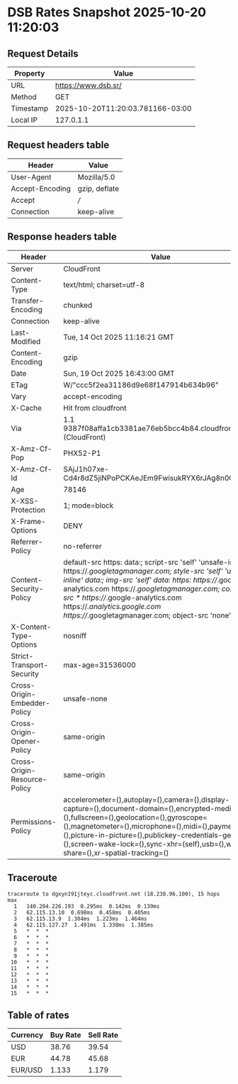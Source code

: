 # DSB Rates Snapshot 2025-10-20 11:20:03
## Request Details

| Property | Value |
|----------|-------|
| URL | https://www.dsb.sr/ |
| Method | GET |
| Timestamp | 2025-10-20T11:20:03.781166-03:00 |
| Local IP | 127.0.1.1 |
    
## Request headers table

| Header | Value |
|--------|-------|
| User-Agent | Mozilla/5.0 |
| Accept-Encoding | gzip, deflate |
| Accept | */* |
| Connection | keep-alive |

    
## Response headers table
| Header | Value |
|--------|-------|
| Server | CloudFront |
| Content-Type | text/html; charset=utf-8 |
| Transfer-Encoding | chunked |
| Connection | keep-alive |
| Last-Modified | Tue, 14 Oct 2025 11:16:21 GMT |
| Content-Encoding | gzip |
| Date | Sun, 19 Oct 2025 16:43:00 GMT |
| ETag | W/"ccc5f2ea31186d9e68f147914b634b96" |
| Vary | accept-encoding |
| X-Cache | Hit from cloudfront |
| Via | 1.1 9387f08affa1cb3381ae76eb5bcc4b84.cloudfront.net (CloudFront) |
| X-Amz-Cf-Pop | PHX52-P1 |
| X-Amz-Cf-Id | SAjJ1h07xe-Cd4r8dZ5jiNPoPCKAeJEm9FwisukRYX6rJAg8n0QT7Q== |
| Age | 78146 |
| X-XSS-Protection | 1; mode=block |
| X-Frame-Options | DENY |
| Referrer-Policy | no-referrer |
| Content-Security-Policy | default-src https: data:; script-src 'self' 'unsafe-inline' https://*.googletagmanager.com; style-src 'self' 'unsafe-inline' data:; img-src 'self' data: https: https://*.google-analytics.com https://*.googletagmanager.com; connect-src * https://*.google-analytics.com https://*.analytics.google.com https://*.googletagmanager.com; object-src 'none' |
| X-Content-Type-Options | nosniff |
| Strict-Transport-Security | max-age=31536000 |
| Cross-Origin-Embedder-Policy | unsafe-none |
| Cross-Origin-Opener-Policy | same-origin |
| Cross-Origin-Resource-Policy | same-origin |
| Permissions-Policy | accelerometer=(),autoplay=(),camera=(),display-capture=(),document-domain=(),encrypted-media=(),fullscreen=(),geolocation=(),gyroscope=(),magnetometer=(),microphone=(),midi=(),payment=(),picture-in-picture=(),publickey-credentials-get=(),screen-wake-lock=(),sync-xhr=(self),usb=(),web-share=(),xr-spatial-tracking=() |

## Traceroute 

```
traceroute to dgxyn191jteyc.cloudfront.net (18.238.96.100), 15 hops max
  1   140.204.226.193  0.295ms  0.142ms  0.139ms 
  2   62.115.13.10  0.698ms  0.458ms  0.405ms 
  3   62.115.13.9  1.304ms  1.223ms  1.464ms 
  4   62.115.127.27  1.491ms  1.338ms  1.385ms 
  5   *  *  * 
  6   *  *  * 
  7   *  *  * 
  8   *  *  * 
  9   *  *  * 
 10   *  *  * 
 11   *  *  * 
 12   *  *  * 
 13   *  *  * 
 14   *  *  * 
 15   *  *  * 

```


## Table of rates

| Currency | Buy Rate | Sell Rate |
|----------|----------|-----------|
| USD | 38.76 | 39.54 |
| EUR | 44.78 | 45.68 |
| EUR/USD | 1.133 | 1.179 |

